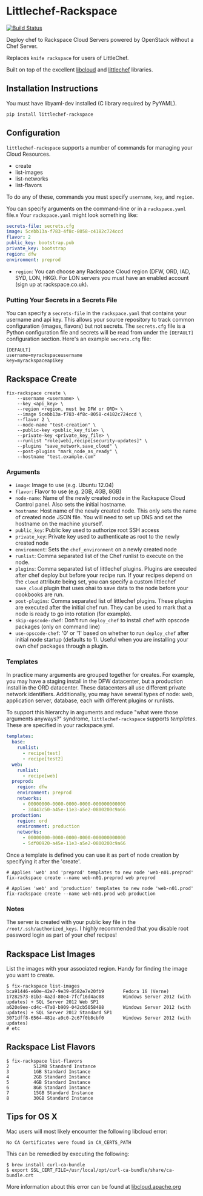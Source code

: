 # Littlechef-Rackspace

[![Build Status](https://travis-ci.org/tildedave/littlechef-rackspace.png)](https://travis-ci.org/tildedave/littlechef-rackspace)

Deploy chef to Rackspace Cloud Servers powered by OpenStack without a Chef Server.

Replaces `knife rackspace` for users of LittleChef.

Built on top of the excellent [libcloud](http://libcloud.org/) and [littlechef](https://github.com/tobami/littlechef) libraries.

## Installation Instructions

You must have libyaml-dev installed (C library required by PyYAML).

```
pip install littlechef-rackspace
```

## Configuration

`littlechef-rackspace` supports a number of commands for managing your Cloud Resources.

* create
* list-images
* list-networks
* list-flavors

To do any of these, commands you must specify `username`, `key`, and `region`.

You can specify arguments on the command-line or in a `rackspace.yaml` file.x
Your `rackspace.yaml` might look something like:

```yaml
secrets-file: secrets.cfg
image: 5cebb13a-f783-4f8c-8058-c4182c724ccd
flavor: 2
public_key: bootstrap.pub
private_key: bootstrap
region: dfw
environment: preprod
```

* `region`: You can choose any Rackspace Cloud region (DFW, ORD, IAD,
  SYD, LON, HKG).  For LON servers you must have an enabled account (sign up
  at rackspace.co.uk).

### Putting Your Secrets in a Secrets File

You can specify a `secrets-file` in the `rackspace.yaml` that contains your username and api key.
This allows your source repository to track common configuration (images, flavors) but not secrets.
The `secrets.cfg` file is a Python configuration file and secrets will be read from under the
`[DEFAULT]` configuration section. Here's an example `secrets.cfg` file:

```
[DEFAULT]
username=myrackspaceusername
key=myrackspaceapikey
```

## Rackspace Create

```
fix-rackspace create \
    --username <username> \
    --key <api_key> \
    --region <region, must be DFW or ORD> \
    --image 5cebb13a-f783-4f8c-8058-c4182c724ccd \
    --flavor 2 \
    --node-name "test-creation" \
    --public-key <public_key_file> \
    --private-key <private_key_file> \
    --runlist "role[web],recipe[security-updates]" \
    --plugins "save_network,save_cloud" \
    --post-plugins "mark_node_as_ready" \
    --hostname "test.example.com"
```

### Arguments

* `image`: Image to use (e.g. Ubuntu 12.04)
* `flavor`: Flavor to use (e.g. 2GB, 4GB, 8GB)
* `node-name`: Name of the newly created node in the Rackspace Cloud Control panel.  Also sets the initial
  hostname.
* `hostname`: Host name of the newly created node.  This only sets the name of created node JSON file.  You will
  need to set up DNS and set the hostname on the machine yourself.
* `public_key`: Public key used to authorize root SSH access
* `private_key`: Private key used to authenticate as root to the newly created node
* `environment`: Sets the `chef_environment` on a newly created node
* `runlist`: Comma separated list of the Chef runlist to execute on the node.
* `plugins`: Comma separated list of littlechef plugins.  Plugins are executed after chef deploy but
  before your recipe run.  If your recipes depend on the `cloud` attribute being set, you can specify a custom
  littlechef `save_cloud` plugin that uses ohai to save data to the node before your cookbooks are run.
* `post-plugins`: Comma separated list of littlechef plugins.  These plugins are executed after the initial
  chef run.  They can be used to mark that a node is ready to go into rotation (for example).
* `skip-opscode-chef`: Don't run `deploy_chef` to install chef with opscode packages (only on command line)
* `use-opscode-chef`: '0' or '1' based on whether to run `deploy_chef` after initial node startup (defaults to 1).
  Useful when you are installing your own chef packages through a plugin.

### Templates

In practice many arguments are grouped together for creates.  For example, you may have a staging install in the DFW datacenter, but a production install in the ORD datacenter.  These datacenters all use different private network identifiers.  Additionally, you may have several types of node: web, application server, database, each with different plugins or runlists.

To support this hierarchy in arguments and reduce "what were those arguments anyways?" syndrome, `littlechef-rackspace` supports _templates_.  These are specified in your rackspace.yml.

```yaml
templates:
  base:
    runlist:
      - recipe[test]
      - recipe[test2]
  web:
    runlist:
      - recipe[web]
  preprod:
    region: dfw
    environment: preprod
    networks:
      - 00000000-0000-0000-0000-000000000000
      - 3d443c50-a45e-11e3-a5e2-0800200c9a66
  production:
    region: ord
    environment: production
    networks:
      - 00000000-0000-0000-0000-000000000000
      - 5df00920-a45e-11e3-a5e2-0800200c9a66
```

Once a template is defined you can use it as part of node creation by specifying it after the 'create'.

```
# Applies 'web' and 'preprod' templates to new node 'web-n01.preprod'
fix-rackspace create --name web-n01.preprod web preprod

# Applies 'web' and 'production' templates to new node 'web-n01.prod'
fix-rackspace create --name web-n01.prod web production
```

### Notes

The server is created with your public key file in the `/root/.ssh/authorized_keys`.
I highly recommended that you disable root password login as part of your chef
recipes!

## Rackspace List Images

List the images with your associated region.  Handy for finding the image you want to create.

```
$ fix-rackspace list-images
bca91446-e60e-42e7-9e39-0582e7e20fb9       Fedora 16 (Verne)
17282573-81b3-4a2d-80e4-7fcf16d4ac08       Windows Server 2012 (with updates) + SQL Server 2012 Web SP1
a620e9ee-cd4c-47a0-b909-042cb5058488       Windows Server 2012 (with updates) + SQL Server 2012 Standard SP1
3071dff8-6564-481e-a9c0-2c67f0b8cbf0       Windows Server 2012 (with updates)
# etc
```

## Rackspace List Flavors

```
$ fix-rackspace list-flavors
2         512MB Standard Instance
3         1GB Standard Instance
4         2GB Standard Instance
5         4GB Standard Instance
6         8GB Standard Instance
7         15GB Standard Instance
8         30GB Standard Instance
```

## Tips for OS X

Mac users will most likely encounter the following libcloud error:

```
No CA Certificates were found in CA_CERTS_PATH
```

This can be remedied by executing the following:

```
$ brew install curl-ca-bundle
$ export SSL_CERT_FILE=/usr/local/opt/curl-ca-bundle/share/ca-bundle.crt
```

More information about this error can be found at [libcloud.apache.org](http://libcloud.apache.org/docs/ssl-certificate-validation.html)
